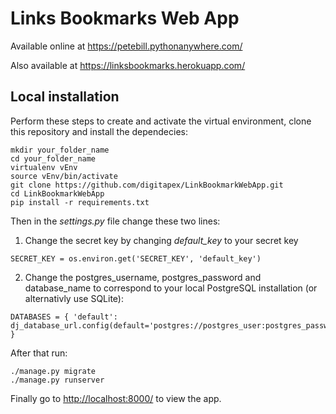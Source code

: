 # Links Bookmarks Web App

Available online at <https://petebill.pythonanywhere.com/>

Also available at <https://linksbookmarks.herokuapp.com/>

## Local installation

Perform these steps to create and activate the virtual environment, clone this repository and install the dependecies:

```
mkdir your_folder_name
cd your_folder_name
virtualenv vEnv
source vEnv/bin/activate
git clone https://github.com/digitapex/LinkBookmarkWebApp.git
cd LinkBookmarkWebApp
pip install -r requirements.txt
```

Then in the *settings.py* file change these two lines:

1. Change the secret key by changing *default_key* to your secret key

```
SECRET_KEY = os.environ.get('SECRET_KEY', 'default_key')
```

2. Change the postgres_username, postgres_password and database_name to correspond to your local PostgreSQL installation (or alternativly use SQLite):

```
DATABASES = { 'default': dj_database_url.config(default='postgres://postgres_user:postgres_password@localhost:5432/database_name') }
```

After that run:

```
./manage.py migrate
./manage.py runserver
```

Finally go to <http://localhost:8000/> to view the app.
